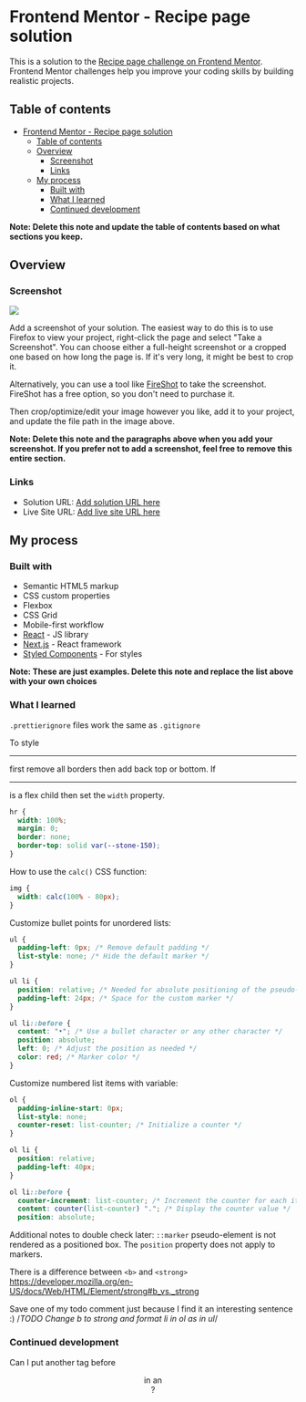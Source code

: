 # Frontend Mentor - Recipe page solution

This is a solution to the [Recipe page challenge on Frontend Mentor](https://www.frontendmentor.io/challenges/recipe-page-KiTsR8QQKm). Frontend Mentor challenges help you improve your coding skills by building realistic projects. 

## Table of contents

- [Frontend Mentor - Recipe page solution](#frontend-mentor---recipe-page-solution)
  - [Table of contents](#table-of-contents)
  - [Overview](#overview)
    - [Screenshot](#screenshot)
    - [Links](#links)
  - [My process](#my-process)
    - [Built with](#built-with)
    - [What I learned](#what-i-learned)
    - [Continued development](#continued-development)

**Note: Delete this note and update the table of contents based on what sections you keep.**

## Overview

### Screenshot

![](./screenshot.jpg)

Add a screenshot of your solution. The easiest way to do this is to use Firefox to view your project, right-click the page and select "Take a Screenshot". You can choose either a full-height screenshot or a cropped one based on how long the page is. If it's very long, it might be best to crop it.

Alternatively, you can use a tool like [FireShot](https://getfireshot.com/) to take the screenshot. FireShot has a free option, so you don't need to purchase it. 

Then crop/optimize/edit your image however you like, add it to your project, and update the file path in the image above.

**Note: Delete this note and the paragraphs above when you add your screenshot. If you prefer not to add a screenshot, feel free to remove this entire section.**

### Links

- Solution URL: [Add solution URL here](https://your-solution-url.com)
- Live Site URL: [Add live site URL here](https://your-live-site-url.com)

## My process

### Built with

- Semantic HTML5 markup
- CSS custom properties
- Flexbox
- CSS Grid
- Mobile-first workflow
- [React](https://reactjs.org/) - JS library
- [Next.js](https://nextjs.org/) - React framework
- [Styled Components](https://styled-components.com/) - For styles

**Note: These are just examples. Delete this note and replace the list above with your own choices**

### What I learned

`.prettierignore` files work the same as `.gitignore`

To style <hr> first remove all borders then add back top or bottom. If <hr> is a flex child then set the `width` property.
```css
hr {
  width: 100%;
  margin: 0;
  border: none;
  border-top: solid var(--stone-150);
}
```

How to use the `calc()` CSS function:
```css
img {
  width: calc(100% - 80px);
}
```

Customize bullet points for unordered lists:
```css
ul {
  padding-left: 0px; /* Remove default padding */
  list-style: none; /* Hide the default marker */
}

ul li {
  position: relative; /* Needed for absolute positioning of the pseudo-element */
  padding-left: 24px; /* Space for the custom marker */
}

ul li::before {
  content: "•"; /* Use a bullet character or any other character */
  position: absolute;
  left: 0; /* Adjust the position as needed */
  color: red; /* Marker color */
}
```

Customize numbered list items with variable:
```css
ol {
  padding-inline-start: 0px;
  list-style: none; 
  counter-reset: list-counter; /* Initialize a counter */
}

ol li {
  position: relative;
  padding-left: 40px;
}

ol li::before {
  counter-increment: list-counter; /* Increment the counter for each item */
  content: counter(list-counter) "."; /* Display the counter value */
  position: absolute;
```

Additional notes to double check later: `::marker` pseudo-element is not rendered as a positioned box. The `position` property does not apply to markers.

There is a difference between `<b>` and `<strong>`
https://developer.mozilla.org/en-US/docs/Web/HTML/Element/strong#b_vs._strong

Save one of my todo comment just because I find it an interesting sentence :)
/*TODO Change b to strong and format li in ol as in ul*/

### Continued development

Can I put another tag before <header> in an <article>?